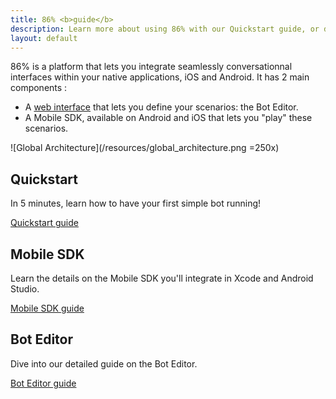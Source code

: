 ```yaml
---
title: 86% <b>guide</b>
description: Learn more about using 86% with our Quickstart guide, or dive into our detailed guides.
layout: default
---
```


86% is a platform that lets you integrate seamlessly conversationnal interfaces within your native applications, iOS and Android.
It has 2 main components :
* A [web interface](https://editor.86percent.co) that lets you define your scenarios: the Bot Editor.
* A Mobile SDK, available on Android and iOS that lets you "play" these scenarios.

![Global Architecture](/resources/global_architecture.png =250x)

## Quickstart
In 5 minutes, learn how to have your first simple bot running!

[Quickstart guide](quickStart.md)

## Mobile SDK
Learn the details on the Mobile SDK you'll integrate in Xcode and Android Studio.

[Mobile SDK guide](sdk.md)


## Bot Editor
Dive into our detailed guide on the Bot Editor.

[Bot Editor guide](editor.md)
